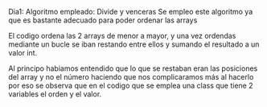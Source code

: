 Dia1: 
Algoritmo empleado: Divide y venceras
Se empleo este algoritmo ya que es bastante adecuado para poder ordenar las arrays

El codigo ordena las 2 arrays de menor a mayor, y una vez ordendas mediante un bucle se iban restando entre ellos y sumando el resultado a un valor int.

Al principo habiamos entendido que lo que se restaban eran las posiciones del array y no el número haciendo que nos complicaramos más al hacerlo por eso se observa que
en el codigo que se emplea una class que tiene 2 variables el orden y el valor.
